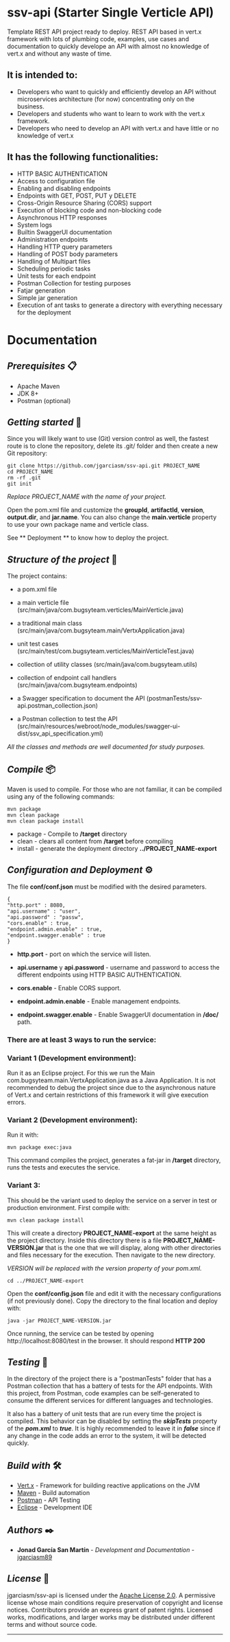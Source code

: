 # ssv-api (Starter Single Verticle API)

Template REST API project ready to deploy. REST API based in vert.x framework with lots of plumbing code, examples, use cases and documentation to quickly develope an API with almost no knowledge of vert.x and without any waste of time. 

## It is intended to: 
- Developers who want to quickly and efficiently develop an API without microservices architecture (for now) concentrating only on the business.
- Developers and students who want to learn to work with the vert.x framework.
- Developers who need to develop an API with vert.x and have little or no knowledge of vert.x

## It has the following functionalities:
- HTTP BASIC AUTHENTICATION
- Access to configuration file
- Enabling and disabling endpoints
- Endpoints with GET, POST, PUT y DELETE
- Cross-Origin Resource Sharing (CORS) support
- Execution of blocking code and non-blocking code
- Asynchronous HTTP responses
- System logs
- Builtin SwaggerUI documentation
- Administration endpoints
- Handling HTTP query parameters
- Handling of POST body parameters
- Handling of Multipart files
- Scheduling periodic tasks
- Unit tests for each endpoint
- Postman Collection for testing purposes
- Fatjar generation
- Simple jar generation
- Execution of ant tasks to generate a directory with everything necessary for the deployment

# Documentation

## _Prerequisites_ 📋

* Apache Maven
* JDK 8+
* Postman (optional)

## _Getting started_ 🚀

Since you will likely want to use (Git) version control as well, the
fastest route is to clone the repository, delete its .git/ folder and then create a new Git repository:

```
git clone https://github.com/jgarciasm/ssv-api.git PROJECT_NAME
cd PROJECT_NAME
rm -rf .git
git init
```
_Replace PROJECT_NAME with the name of your project._

Open the pom.xml file and customize the **groupId**, **artifactId**, **version**, **output.dir**, and **jar.name**. You can also change the **main.verticle** property to use your own package name and verticle class.


See ** Deployment ** to know how to deploy the project.

## _Structure of the project_ 🏬

The project contains:

- a pom.xml file

- a main verticle file (src/main/java/com.bugsyteam.verticles/MainVerticle.java)

- a traditional main class (src/main/java/com.bugsyteam.main/VertxApplication.java)

- unit test cases (src/main/test/com.bugsyteam.verticles/MainVerticleTest.java)

- collection of utility classes (src/main/java/com.bugsyteam.utils)

- collection of endpoint call handlers (src/main/java/com.bugsyteam.endpoints)

- a Swagger specification to document the API (postmanTests/ssv-api.postman_collection.json)

- a Postman collection to test the API (src/main/resources/webroot/node_modules/swagger-ui-dist/ssv_api_specification.yml)

_All the classes and methods are well documented for study purposes._


## _Compile_ 📦

Maven is used to compile. For those who are not familiar, it can be compiled using any of the following commands:

```
mvn package
mvn clean package
mvn clean package install
```
- package - Compile to **/target** directory
- clean - clears all content from **/target** before compiling
- install - generate the deployment directory **../PROJECT_NAME-export**

## _Configuration and Deployment_ ⚙️

The file **conf/conf.json** must be modified with the desired parameters.

```
{
"http.port" : 8080,
"api.username" : "user",
"api.password" : "passw",
"cors.enable" : true,
"endpoint.admin.enable" : true,
"endpoint.swagger.enable" : true
}
```
- **http.port** - port on which the service will listen.

- **api.username** y **api.password** - username and password to access the different endpoints using HTTP BASIC AUTHENTICATION.

- **cors.enable** - Enable CORS support.

- **endpoint.admin.enable** - Enable management endpoints.

- **endpoint.swagger.enable** - Enable SwaggerUI documentation in **/doc/** path.


### There are at least 3 ways to run the service:

### Variant 1 (Development environment): 
Run it as an Eclipse project. For this we run the Main com.bugsyteam.main.VertxApplication.java as a Java Application. It is not recommended to debug the project since due to the asynchronous nature of Vert.x and certain restrictions of this framework it will give execution errors.

### Variant 2 (Development environment): 
Run it with:

```
mvn package exec:java
```
This command compiles the project, generates a fat-jar in **/target** directory, runs the tests and executes the service.

### Variant 3: 
This should be the variant used to deploy the service on a server in test or production environment. First compile with:

```
mvn clean package install
```
This will create a directory **PROJECT_NAME-export** at the same height as the project directory. Inside this directory there is a file **PROJECT_NAME-VERSION.jar** that is the one that we will display, along with other directories and files necessary for the execution. Then navigate to the new directory. 

_VERSION will be replaced with the version property of your pom.xml._

```
cd ../PROJECT_NAME-export
```

Open the **conf/config.json** file and edit it with the necessary configurations (if not previously done). Copy the directory to the final location and deploy with:

```
java -jar PROJECT_NAME-VERSION.jar
```

Once running, the service can be tested by opening http://localhost:8080/test in the browser. It should respond **HTTP 200**

## _Testing_ 🔎

In the directory of the project there is a "postmanTests" folder that has a Postman collection that has a battery of tests for the API endpoints. With this project, from Postman, code examples can be self-generated to consume the different services for different languages and technologies.

It also has a battery of unit tests that are run every time the project is compiled. This behavior can be disabled by setting the _**skipTests**_ property of the _**pom.xml**_ to _**true**_. It is highly recommended to leave it in _**false**_ since if any change in the code adds an error to the system, it will be detected quickly.


## _Build with_ 🛠️

* [Vert.x](https://vertx.io/) - Framework for building reactive applications on the JVM
* [Maven](https://maven.apache.org/) - Build automation
* [Postman](https://www.postman.com/) - API Testing
* [Eclipse](https://www.eclipse.org/eclipseide/) - Development IDE


## _Authors_ ✒️

* **Jonad García San Martín** - *Development and Documentation* - [jgarciasm89](jgarciasm89@gmail.com)


## _License_ 📄

jgarciasm/ssv-api is licensed under the [Apache License 2.0](https://www.apache.org/licenses/LICENSE-2.0).
A permissive license whose main conditions require preservation of copyright and license notices. Contributors provide an express grant of patent rights. Licensed works, modifications, and larger works may be distributed under different terms and without source code.

---
